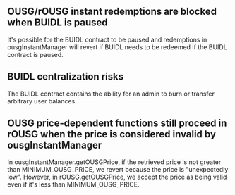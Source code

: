 ## OUSG/rOUSG instant redemptions are blocked when BUIDL is paused

It's possible for the BUIDL contract to be paused and redemptions in ousgInstantManager will revert if BUIDL needs to be redeemed if the BUIDL contract is paused.

## BUIDL centralization risks

The BUIDL contract contains the ability for an admin to burn or transfer arbitrary user balances.

## OUSG price-dependent functions still proceed in rOUSG when the price is considered invalid by ousgInstantManager

In ousgInstantManager.getOUSGPrice, if the retrieved price is not greater than MINIMUM_OUSG_PRICE, we revert because the price is "unexpectedly low". However, in rOUSG.getOUSGPrice, we accept the price as being valid even if it's less than MINIMUM_OUSG_PRICE.